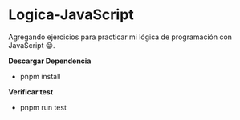 # Logica-JavaScript

Agregando ejercicios para practicar mi lógica de programación con JavaScript 😁.

**Descargar Dependencia**

- pnpm install

**Verificar test**

- pnpm run test
